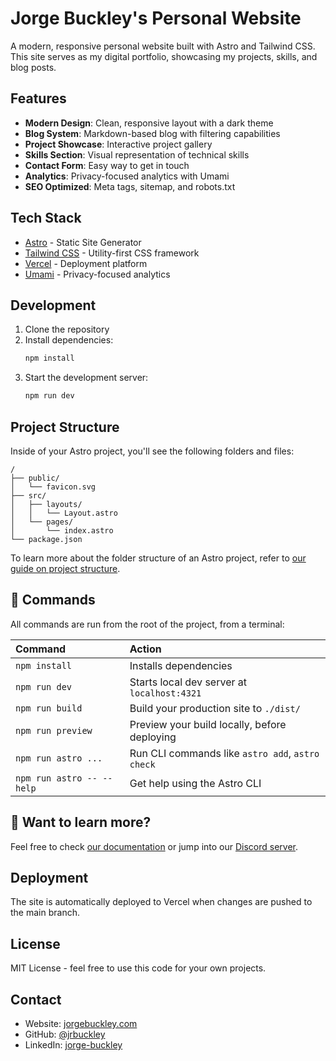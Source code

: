 # Jorge Buckley's Personal Website

A modern, responsive personal website built with Astro and Tailwind CSS. This site serves as my digital portfolio, showcasing my projects, skills, and blog posts.

## Features

- **Modern Design**: Clean, responsive layout with a dark theme
- **Blog System**: Markdown-based blog with filtering capabilities
- **Project Showcase**: Interactive project gallery
- **Skills Section**: Visual representation of technical skills
- **Contact Form**: Easy way to get in touch
- **Analytics**: Privacy-focused analytics with Umami
- **SEO Optimized**: Meta tags, sitemap, and robots.txt

## Tech Stack

- [Astro](https://astro.build) - Static Site Generator
- [Tailwind CSS](https://tailwindcss.com) - Utility-first CSS framework
- [Vercel](https://vercel.com) - Deployment platform
- [Umami](https://umami.is) - Privacy-focused analytics

## Development

1. Clone the repository
2. Install dependencies:
   ```bash
   npm install
   ```
3. Start the development server:
   ```bash
   npm run dev
   ```

## Project Structure

Inside of your Astro project, you'll see the following folders and files:

```text
/
├── public/
│   └── favicon.svg
├── src/
│   ├── layouts/
│   │   └── Layout.astro
│   └── pages/
│       └── index.astro
└── package.json
```

To learn more about the folder structure of an Astro project, refer to [our guide on project structure](https://docs.astro.build/en/basics/project-structure/).

## 🧞 Commands

All commands are run from the root of the project, from a terminal:

| Command                   | Action                                           |
| :------------------------ | :----------------------------------------------- |
| `npm install`             | Installs dependencies                            |
| `npm run dev`             | Starts local dev server at `localhost:4321`      |
| `npm run build`           | Build your production site to `./dist/`          |
| `npm run preview`         | Preview your build locally, before deploying     |
| `npm run astro ...`       | Run CLI commands like `astro add`, `astro check` |
| `npm run astro -- --help` | Get help using the Astro CLI                     |

## 👀 Want to learn more?

Feel free to check [our documentation](https://docs.astro.build) or jump into our [Discord server](https://astro.build/chat).

## Deployment

The site is automatically deployed to Vercel when changes are pushed to the main branch.

## License

MIT License - feel free to use this code for your own projects.

## Contact

- Website: [jorgebuckley.com](https://jorgebuckley.com)
- GitHub: [@jrbuckley](https://github.com/jrbuckley)
- LinkedIn: [jorge-buckley](https://linkedin.com/in/jorge-buckley)
